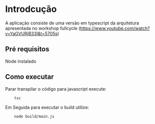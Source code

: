 # Introdcução

A aplicação consiste de uma versão em typescript da arquitetura apresentada no workshop fullcycle (https://www.youtube.com/watch?v=YaGVURjB33I&t=5705s)

## Pré requisitos

Node instalado

## Como executar 

Parar transpilar o código para javascript execute:
```bash 
    tsc
```

Em Seguida para executar o build utilize:
```bash 
    node build/main.js
```